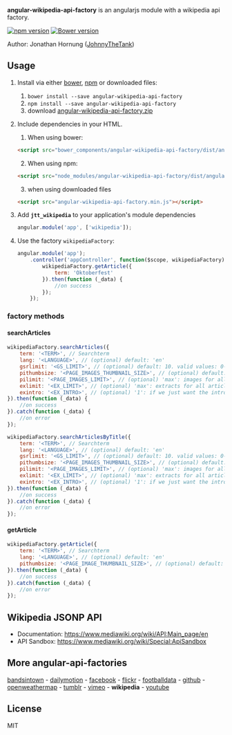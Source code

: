 **angular-wikipedia-api-factory** is an angularjs module with a wikipedia api factory.

[![npm version](https://badge.fury.io/js/angular-wikipedia-api-factory.svg)](https://badge.fury.io/js/angular-wikipedia-api-factory)
[![Bower version](https://badge.fury.io/bo/angular-wikipedia-api-factory.svg)](https://badge.fury.io/bo/angular-wikipedia-api-factory)
 
Author: Jonathan Hornung ([JohnnyTheTank](https://github.com/JohnnyTheTank))

## Usage

1. Install via either [bower](http://bower.io/), [npm](https://www.npmjs.com/) or downloaded files:
    1. `bower install --save angular-wikipedia-api-factory`
    2. `npm install --save angular-wikipedia-api-factory`
    3. download [angular-wikipedia-api-factory.zip](https://github.com/JohnnyTheTank/angular-wikipedia-api-factory/zipball/master)
2. Include dependencies in your HTML.
    1. When using bower:
    ```html
    <script src="bower_components/angular-wikipedia-api-factory/dist/angular-wikipedia-api-factory.min.js"></script>
    ```
    2. When using npm:
    ```html
    <script src="node_modules/angular-wikipedia-api-factory/dist/angular-wikipedia-api-factory.min.js"></script>
    ```
    3. when using downloaded files
    ```html
    <script src="angular-wikipedia-api-factory.min.js"></script>
    ```
3. Add **`jtt_wikipedia`** to your application's module dependencies
  
    ```JavaScript
    angular.module('app', ['wikipedia']);
    ```
4. Use the factory `wikipediaFactory`:

    ```JavaScript
    angular.module('app');
        .controller('appController', function($scope, wikipediaFactory){
            wikipediaFactory.getArticle({
                term: 'Oktoberfest'
            }).then(function (_data) {
                //on success
            });
        });
    ```

### factory methods

#### searchArticles

```js
wikipediaFactory.searchArticles({
    term: '<TERM>', // Searchterm
    lang: '<LANGUAGE>', // (optional) default: 'en'
    gsrlimit: '<GS_LIMIT>', // (optional) default: 10. valid values: 0-500
    pithumbsize: '<PAGE_IMAGES_THUMBNAIL_SIZE>', // (optional) default: 400
    pilimit: '<PAGE_IMAGES_LIMIT>', // (optional) 'max': images for all articles, otherwise only for the first
    exlimit: '<EX_LIMIT>', // (optional) 'max': extracts for all articles, otherwise only for the first
    exintro: '<EX_INTRO>', // (optional) '1': if we just want the intro, otherwise it shows all sections
}).then(function (_data) {
    //on success
}).catch(function (_data) {
    //on error
});
```


```js
wikipediaFactory.searchArticlesByTitle({
    term: '<TERM>', // Searchterm
    lang: '<LANGUAGE>', // (optional) default: 'en'
    gsrlimit: '<GS_LIMIT>', // (optional) default: 10. valid values: 0-500
    pithumbsize: '<PAGE_IMAGES_THUMBNAIL_SIZE>', // (optional) default: 400
    pilimit: '<PAGE_IMAGES_LIMIT>', // (optional) 'max': images for all articles, otherwise only for the first
    exlimit: '<EX_LIMIT>', // (optional) 'max': extracts for all articles, otherwise only for the first
    exintro: '<EX_INTRO>', // (optional) '1': if we just want the intro, otherwise it shows all sections
}).then(function (_data) {
    //on success
}).catch(function (_data) {
    //on error
});
```

#### getArticle

```js
wikipediaFactory.getArticle({
    term: '<TERM>', // Searchterm
    lang: '<LANGUAGE>', // (optional) default: 'en'
    pithumbsize: '<PAGE_IMAGE_THUMBNAIL_SIZE>', // (optional) default: '400'
}).then(function (_data) {
    //on success
}).catch(function (_data) {
    //on error
});
```

## Wikipedia JSONP API

* Documentation: https://www.mediawiki.org/wiki/API:Main_page/en
* API Sandbox: https://www.mediawiki.org/wiki/Special:ApiSandbox

## More angular-api-factories
[bandsintown](https://github.com/JohnnyTheTank/angular-bandsintown-api-factory) - [dailymotion](https://github.com/JohnnyTheTank/angular-dailymotion-api-factory) - [facebook](https://github.com/JohnnyTheTank/angular-facebook-api-factory) - [flickr](https://github.com/JohnnyTheTank/angular-flickr-api-factory) - [footballdata](https://github.com/JohnnyTheTank/angular-footballdata-api-factory) - [github](https://github.com/JohnnyTheTank/angular-github-api-factory) - [openweathermap](https://github.com/JohnnyTheTank/angular-openweathermap-api-factory) - [tumblr](https://github.com/JohnnyTheTank/angular-tumblr-api-factory) - [vimeo](https://github.com/JohnnyTheTank/angular-vimeo-api-factory) - **wikipedia** - [youtube](https://github.com/JohnnyTheTank/angular-youtube-api-factory)



## License

MIT